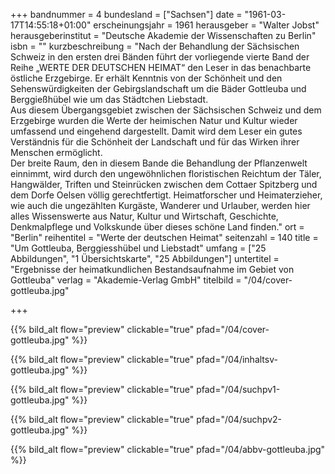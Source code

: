 +++
bandnummer = 4
bundesland = ["Sachsen"]
date = "1961-03-17T14:55:18+01:00"
erscheinungsjahr = 1961
herausgeber = "Walter Jobst"
herausgeberinstitut = "Deutsche Akademie der Wissenschaften zu Berlin"
isbn = ""
kurzbeschreibung = "Nach der Behandlung der Sächsischen Schweiz in den ersten drei Bänden führt der vorliegende vierte Band der Reihe „WERTE DER DEUTSCHEN HEIMAT“ den Leser in das benachbarte östliche Erzgebirge. Er erhält Kenntnis von der Schönheit und den Sehenswürdigkeiten der Gebirgslandschaft um die Bäder Gottleuba und Berggießhübel wie um das Städtchen Liebstadt. <br> Aus diesem Übergangsgebiet zwischen der Sächsischen Schweiz und dem Erzgebirge wurden die Werte der heimischen Natur und Kultur wieder umfassend und eingehend dargestellt. Damit wird dem Leser ein gutes Verständnis für die Schönheit der Landschaft und für das Wirken ihrer Menschen ermöglicht. <br> Der breite Raum, den in diesem Bande die Behandlung der Pflanzenwelt einnimmt, wird durch den ungewöhnlichen floristischen Reichtum der Täler, Hangwälder, Triften und Steinrücken zwischen dem Cottaer Spitzberg und dem Dorfe Oelsen völlig gerechtfertigt. Heimatforscher und Heimaterzieher, wie auch die ungezählten Kurgäste, Wanderer und Urlauber, werden hier alles Wissenswerte aus Natur, Kultur und Wirtschaft, Geschichte, Denkmalpflege und Volkskunde über dieses schöne Land finden."
ort = "Berlin"
reihentitel = "Werte der deutschen Heimat"
seitenzahl = 140
title = "Um Gottleuba, Berggiesshübel und Liebstadt"
umfang = ["25 Abbildungen", "1 Übersichtskarte", "25 Abbildungen"]
untertitel = "Ergebnisse der heimatkundlichen Bestandsaufnahme im Gebiet von Gottleuba"
verlag = "Akademie-Verlag GmbH"
titelbild = "/04/cover-gottleuba.jpg"

+++

{{% bild_alt flow="preview" clickable="true" pfad="/04/cover-gottleuba.jpg"   %}}

{{% bild_alt flow="preview" clickable="true" pfad="/04/inhaltsv-gottleuba.jpg"   %}}

{{% bild_alt flow="preview" clickable="true" pfad="/04/suchpv1-gottleuba.jpg"   %}}

{{% bild_alt flow="preview" clickable="true" pfad="/04/suchpv2-gottleuba.jpg"   %}}

{{% bild_alt flow="preview" clickable="true" pfad="/04/abbv-gottleuba.jpg"   %}}






